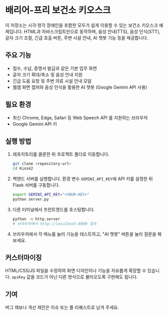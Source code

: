 # 배리어-프리 보건소 키오스크

이 저장소는 시각·청각 장애인을 포함한 모두가 쉽게 이용할 수 있는 보건소 키오스크 예제입니다. HTML과 자바스크립트만으로 동작하며, 음성 안내(TTS), 음성 인식(STT), 글자 크기 조절, 긴급 호출 버튼, 주변 시설 안내, AI 챗봇 기능 등을 제공합니다.

## 주요 기능
- 접수, 수납, 증명서 발급과 같은 기본 업무 화면
- 글자 크기 확대/축소 및 음성 안내 지원
- 긴급 도움 요청 및 주변 의료 시설 안내 모달
- 웹캠 화면 캡처와 음성 인식을 활용한 AI 챗봇 (Google Gemini API 사용)

## 필요 환경
- 최신 Chrome, Edge, Safari 등 Web Speech API 를 지원하는 브라우저
- Google Gemini API 키

## 실행 방법
1. 레포지토리를 클론한 뒤 프로젝트 폴더로 이동합니다.
   ```bash
   git clone <repository-url>
   cd Kiosk2
   ```
2. 백엔드 서버를 실행합니다. 환경 변수 `GEMINI_API_KEY`에 API 키를 설정한 뒤 Flask 서버를 구동합니다.
   ```bash
   export GEMINI_API_KEY="<YOUR-KEY>"
   python server.py
   ```
3. 다른 터미널에서 프런트엔드를 호스팅합니다.
   ```bash
   python -m http.server
   # 브라우저에서 http://localhost:8000 접속
   ```
4. 브라우저에서 각 메뉴를 눌러 기능을 테스트하고, "AI 챗봇" 버튼을 눌러 질문을 해 보세요.

## 커스터마이징
HTML/CSS/JS 파일을 수정하여 화면 디자인이나 기능을 자유롭게 확장할 수 있습니다. `apiKey` 값을 코드가 아닌 다른 방식으로 불러오도록 구현해도 됩니다.

## 기여
버그 제보나 개선 제안은 이슈 또는 풀 리퀘스트로 남겨 주세요.

